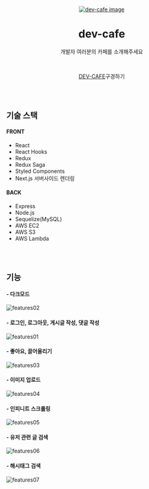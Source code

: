 <p align="center">
    <a href="http://dev-cafe.site">
        <img src="https://user-images.githubusercontent.com/63832678/135079919-8ed9cd45-a353-4ed3-a5af-f38743367d9e.png" alt="dev-cafe image" >
    </a>
    <br />
    <h1 align="center">dev-cafe</h1>
    <p align="center">개발자 여러분의 카페를 소개해주세요</p>
    <br />
    <p align="center">
        <a href="http://dev-cafe.site">DEV-CAFE</a>구경하기
    </p>
</p>

<br />
<br />

## 기술 스택

#### FRONT
- React
- React Hooks
- Redux
- Redux Saga
- Styled Components
- Next.js 서버사이드 렌더링

#### BACK
- Express
- Node.js
- Sequelize(MySQL)
- AWS EC2
- AWS S3
- AWS Lambda


<br />
<br />

## 기능

#### - 다크모드
![features02](https://user-images.githubusercontent.com/63832678/135083856-2f09e3fe-0e04-4704-a7a0-02372c180736.gif)

#### - 로그인, 로그아웃, 게시글 작성, 댓글 작성
![features01](https://user-images.githubusercontent.com/63832678/135083197-490ddcaf-d0d1-43a1-afab-44732f7317ff.gif)

#### - 좋아요, 끌어올리기
![features03](https://user-images.githubusercontent.com/63832678/135084397-b13e8ead-a84b-4386-b743-a3f74eb3db06.gif)

#### - 이미지 업로드
![features04](https://user-images.githubusercontent.com/63832678/135084879-affb4a95-0b00-42e9-9f1b-d060cb0b891e.gif)

#### - 인피니트 스크롤링
![features05](https://user-images.githubusercontent.com/63832678/135085519-f8e01bbe-9261-4e24-a14a-4b4226dee086.gif)

#### - 유저 관련 글 검색
![features06](https://user-images.githubusercontent.com/63832678/135085752-666d0388-1f0b-40ef-ba8e-09b2707bf50e.gif)

#### - 해시태그 검색
![features07](https://user-images.githubusercontent.com/63832678/135086067-bb77493f-1290-4d02-8152-641f55d3a92a.gif)
